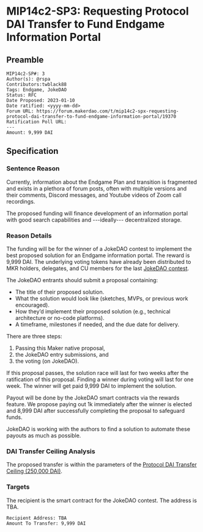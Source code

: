 # MIP14c2-SP3: Requesting Protocol DAI Transfer to Fund Endgame Information Portal

## Preamble

```
MIP14c2-SP#: 3
Author(s): @rspa
Contributors:twblack88
Tags: Endgame, JokeDAO
Status: RFC
Date Proposed: 2023-01-10
Date ratified: <yyyy-mm-dd>
Forum URL: https://forum.makerdao.com/t/mip14c2-spx-requesting-protocol-dai-transfer-to-fund-endgame-information-portal/19370
Ratification Poll URL:
---
Amount: 9,999 DAI
```

## Specification

### Sentence Reason

Currently, information about the Endgame Plan and transition is fragmented and exists in a plethora of forum posts, often with multiple versions and their comments, Discord messages, and Youtube videos of Zoom call recordings.

The proposed funding will finance development of an information portal with good search capabilities and ---ideally--- decentralized storage.

### Reason Details

The funding will be for the winner of a JokeDAO contest to implement the best proposed solution for an Endgame information portal. The reward is 9,999 DAI. The underlying voting tokens have already been distributed to MKR holders, delegates, and CU members for the last [JokeDAO contest](https://forum.makerdao.com/t/using-jokedao-for-soft-consensus-in-governance/17673).

The JokeDAO entrants should submit a proposal containing:

* The title of their proposed solution.
* What the solution would look like (sketches, MVPs, or previous work encouraged).
* How they’d implement their proposed solution (e.g., technical architecture or no-code platforms).
* A timeframe, milestones if needed, and the due date for delivery.

There are three steps: 
1. Passing this Maker native proposal, 
2. the JokeDAO entry submissions, and 
3. the voting (on JokeDAO). 

If this proposal passes, the solution race will last for two weeks after the ratification of this proposal. Finding a winner during voting will last for one week. The winner will get paid 9,999 DAI to implement the solution.

Payout will be done by the JokeDAO smart contracts via the rewards feature. We propose paying out 1k immediately after the winner is elected and 8,999 DAI after successfully completing the proposal to safeguard funds.

JokeDAO is working with the authors to find a solution to automate these payouts as much as possible.

### DAI Transfer Ceiling Analysis

The proposed transfer is within the parameters of the [Protocol DAI Transfer Ceiling (250,000 DAI)](https://mips.makerdao.com/mips/details/MIP14#MIP14c4).

### Targets

The recipient is the smart contract for the JokeDAO contest. The address is TBA.

```
Recipient Address: TBA
Amount To Transfer: 9,999 DAI
```
